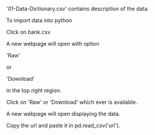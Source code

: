 '01-Data-Dictionary.csv' contains description of the data.

To import data into python

Click on bank.csv

A new webpage will open with option

'Raw'

or

'Download'

in the top right region.

Click on 'Raw' or 'Download' which ever is available.

A new webpage will open displaying the data.

Copy the url and paste it in pd.read_csv('url').
